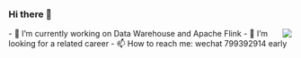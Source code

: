 ### Hi there 👋

<!--
**fourgold/fourgold** is a ✨ _special_ ✨ repository because its `README.md` (this file) appears on your GitHub profile.


Here are some ideas to get you started:

- 🔭 I’m currently working on ECUST
- 🌱 I’m currently a matser about Data Warehouse and Apache Flink
- 👯 I’m looking to collaborate on ...
- 🤔 I’m looking for a related career
- 💬 Ask me about Flink 
- 📫 How to reach me: wechat 799392914 early
- 😄 Pronouns: Master
- ⚡ Fun fact: ...
-->
<img align="right" src="https://github-readme-stats.vercel.app/api?username=fourgold&show_icons=true&icon_color=CE1D2D&text_color=718096&bg_color=ffffff&hide_title=true" />
- 🔭 I’m currently working on Data Warehouse and Apache Flink
- 🤔 I’m looking for a related career
- 📫 How to reach me: wechat 799392914 early
